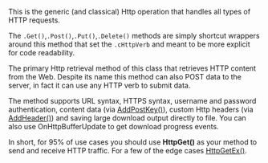 ﻿This is the generic (and classical) Http operation that handles all types of HTTP requests. The `.Get()`,`.Post()`,`.Put()`,`.Delete()` methods are simply shortcut wrappers around this method that set the `.cHttpVerb` and meant to be more explicit for code readability.The primary Http retrieval method of this class that retrieves HTTP content from the Web. Despite its name this method can also POST data to the server, in fact it can use any HTTP verb to submit data.The method supports URL syntax, HTTPS syntax, username and password authentication, content data (via [AddPostKey()](VFPS://Topic/_0JJ1AFXK3)), custom Http headers (via [AddHeader()](VFPS://Topic/_20J1708ZR)) and saving large download output directly to file. You can also use OnHttpBufferUpdate to get download progress events.In short, for 95% of use cases you should use **HttpGet()** as your method to send and receive HTTP traffic. For a few of the edge cases [HttpGetEx()](VFPS://Topic/_0JJ1AJKO7).